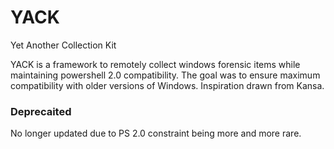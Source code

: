 

# YACK
Yet Another Collection Kit

YACK is a framework to remotely collect windows forensic items while maintaining powershell 2.0 compatibility. The goal was to ensure maximum compatibility with older versions of Windows. Inspiration drawn from Kansa. 

### Deprecaited
No longer updated due to PS 2.0 constraint being more and more rare.


